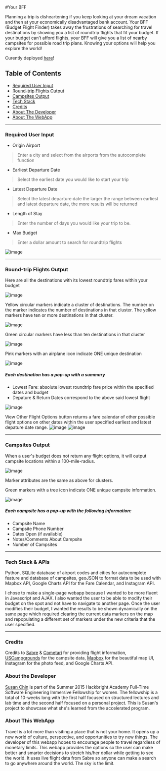 #Your BFF

Planning a trip is disheartening if you keep looking at your dream vacation and then at your economically disadvantaged bank account. Your BFF (Budget Flight Finder) takes away the frustrations of searching for travel destinations by showing you a list of roundtrip flights that fit your budget. If your budget can’t afford flights, your BFF will give you a list of nearby campsites for possible road trip plans. Knowing your options will help you explore the world!

Curently deployed [here](https://yourbff.herokuapp.com/)!

## Table of Contents

* [Required User Input](#required-input)
* [Round-trip Flights Output](#flights-output)
* [Campsites Output](#campsites-output)
* [Tech Stack](#tech-stack)
* [Credits](#credits)
* [About The Developer](#about-me)
* [About The WebApp](#about-app)


---------------------


### <a name="required-input"></a>Required User Input

- Origin Airport
> Enter a city and select from the airports from the autocomplete function

- Earliest Departure Date
> Select the earliest date you would like to start your trip

- Latest Departure Date
> Select the latest departure date 
> the larger the range between earliest and latest departure date, the more results will be returned

- Length of Stay
> Enter the number of days you would like your trip to be. 

- Max Budget
> Enter a dollar amount to search for roundtrip flights


![image](https://cloud.githubusercontent.com/assets/12265692/9803883/6663ac8c-57dc-11e5-80a0-f34c42bf8c6d.png)

-------------------


### <a name="flights-output"></a>Round-trip Flights Output

Here are all the destinations with its lowest roundtrip fares within your budget

![image](https://cloud.githubusercontent.com/assets/12265692/9593741/4f4a2594-5007-11e5-9bd7-4daf4c650d2a.png)



Yellow circular markers indicate a cluster of destinations. The number on the marker indicates the number of destinations in that cluster. The yellow markers have ten or more destinations in that cluster.

![image](https://cloud.githubusercontent.com/assets/12265692/9593678/721bd1cc-5006-11e5-8bea-d49c3f9cf895.png)



Green circular markers have less than ten destinations in that cluster

![image](https://cloud.githubusercontent.com/assets/12265692/9593693/a804438c-5006-11e5-999c-e57ce5701b10.png)



Pink markers with an airplane icon indicate ONE unique destination

![image](https://cloud.githubusercontent.com/assets/12265692/9593656/290866a8-5006-11e5-86a0-d343b483a43c.png)



##### Each destination has a pop-up with a summary
- Lowest Fare: absolute lowest roundtrip fare price within the specified dates and budget
- Depature & Return Dates correspond to the above said lowest flight

![image](https://cloud.githubusercontent.com/assets/12265692/9593130/985b781c-4fff-11e5-9ce3-2897f6ce2e21.png)



View Other Flight Options button returns a fare calendar of other possible flight options on other dates within the user specified earliest and latest depature date range.
![image](https://cloud.githubusercontent.com/assets/12265692/9614303/de660d30-50a5-11e5-98f5-ddb493e815f3.png)
![image](https://cloud.githubusercontent.com/assets/12265692/9593131/9d399ca6-4fff-11e5-8a0e-4262ebdf28e8.png)


-------------------


### <a name="campsites-output"></a>Campsites Output

When a user's budget does not return any flight options, it will output campsite locations within a 100-mile-radius. 

![image](https://cloud.githubusercontent.com/assets/12265692/9593253/16ad7d72-5001-11e5-9609-54f59690fa0c.png)



Marker attributes are the same as above for clusters.

Green markers with a tree icon indicate ONE unique campsite information.

![image](https://cloud.githubusercontent.com/assets/12265692/9593270/35f549b2-5001-11e5-8eda-65fc05024597.png)

##### Each campsite has a pop-up with the following information:
- Campsite Name
- Campsite Phone Number
- Dates Open (if available)
- Notes/Comments About Campsite
- Number of Campsites


---------------------

### <a name="tech-stack"></a>Tech Stack & APIs

Python, SQLite database of airport codes and cities for autocomplete feature and database of campsites, geoJSON to format data to be used with Mapbox API, Google Charts API for the Fare Calendar, and Instagram API.

I chose to make a single-page webapp because I wanted to be more fluent in Javascript and AJAX. I also wanted the user to be able to modify their budget on the spot and not have to navigate to another page. Once the user modifies their budget, I wanted the results to be shown dynamically on the same page which required clearing the current data markers on the map and repopulating a different set of markers under the new criteria that the user specified.


----------------------


### <a name="credits"></a>Credits

Credits to [Sabre](https://developer.sabre.com/) & [Cometari](http://www.cometari.com/) for providing flight information, [USCampgrounds](http://www.uscampgrounds.info/) for the campsite data, [Mapbox](https://www.mapbox.com/) for the beautiful map UI, Instagram for the photo feed, and Google Charts API.


### <a name="about-me"></a>About the Developer

[Susan Chin](https://www.linkedin.com/in/susanschin) is part of the Summer 2015 Hackbright Academy Full-Time Software Engineering Immersive Fellowship for women. The fellowship is a total of 10-weeks long with the first half focused on structured lectures and lab time and the second half focused on a personal project. This is Susan's project to showcase what she's learned from the accelerated program.


### <a name="about-app"></a>About This WebApp

Travel is a lot more than visiting a place that is not your home. It opens up a new world of culture, perspective, and opportunities to try new things. The developer of this webapp hopes to encourage people to travel regardless of monetary limits. This webapp provides the options so the user can make better and smarter decisions to stretch his/her dollar while getting to see the world. It uses live flight data from Sabre so anyone can make a search to go anywhere around the world. The sky is the limit. 




